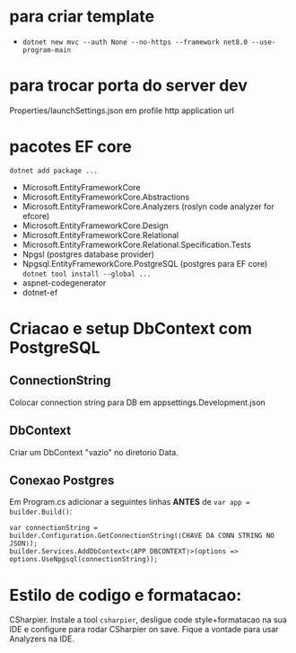 # para criar template
- `dotnet new mvc --auth None --no-https --framework net8.0 --use-program-main`

# para trocar porta do server dev
Properties/launchSettings.json em profile http application url

# pacotes EF core
`dotnet add package ...`
- Microsoft.EntityFrameworkCore
- Microsoft.EntityFrameworkCore.Abstractions
- Microsoft.EntityFrameworkCore.Analyzers (roslyn code analyzer for efcore)
- Microsoft.EntityFrameworkCore.Design
- Microsoft.EntityFrameworkCore.Relational
- Microsoft.EntityFrameworkCore.Relational.Specification.Tests
- Npgsl (postgres database provider)
- Npgsql.EntityFrameworkCore.PostgreSQL (postgres para EF core)
`dotnet tool install --global ...`
- aspnet-codegenerator
- dotnet-ef

# Criacao e setup DbContext com PostgreSQL
## ConnectionString
Colocar connection string para DB em appsettings.Development.json
## DbContext
Criar um DbContext "vazio" no diretorio Data.
## Conexao Postgres
Em Program.cs adicionar a seguintes linhas **ANTES** de `var app = builder.Build()`:
```
var connectionString = builder.Configuration.GetConnectionString(⟨CHAVE DA CONN STRING NO JSON⟩);
builder.Services.AddDbContext<⟨APP DBCONTEXT⟩>(options => options.UseNpgsql(connectionString));
```

# Estilo de codigo e formatacao:
CSharpier. Instale a tool `csharpier`, desligue code style+formatacao na sua IDE e configure para rodar CSharpier on save. Fique a vontade para usar Analyzers na IDE.